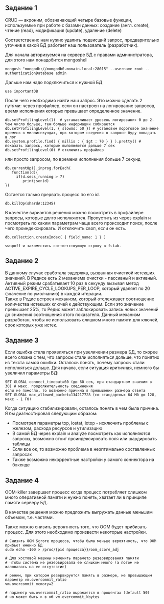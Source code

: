 ## Задание 1

CRUD — акроним, обозначающий четыре базовые функции, используемые при работе с базами данных: создание (англ. create), чтение (read), модификация (update), удаление (delete)

Соответственно нам нужно удалить подвисший запрос, предварительно уточнив в какой БД работает наш пользователь (разработчик).

Для начала авторизуемся на сервере БД с правами администратора, для этого нам понадобится mongoshell

```commandline
mongosh "mongodb://mongodb0.monain.local:28015" --username root --authenticationDatabase admin
```
Дальше нам надо подключиться к нужной БД

```commandline
use importantDB
```

После чего необходимо найти наш запрос. Это можно сделать 2 путями:
через профайлер, если он настроен на логирование запросов, время исполнения которых превышает определенное значение.
```commandline
db.setProfilingLevel(1)  # устанавливает уровень логирования 0 до 2. Чем число больше, тем больше информации собирается
db.setProfilingLevel(1, { slowms: 50 }) # установим пороговое значение времени в миллисекундах, при котором сведения о запросе буду попадать в лог
db.system.profile.find( { millis : { $gt : 70 } } ).pretty() # показать запросы, которые выполняются дольше 7 сек
db.setProfilingLevel(0) # отключить профайлер
```
или просто запросом, по времени исполнения больше 7 секунд
```commandline
db.currentOp().inprog.forEach(
   function(d){
     if(d.secs_running > 7)
        printjson(d)
})
```

Остается только прервать процесс по его id.

```commandline
db.killOp(shardA:12345)
```

В качестве вариантов решения можно посмотреть в профайлере запросы, которые долго исполняются. Пропустить из через explain 
и посмотреть по каким параметрам чаще всего происходит поиск, после чего проиндексировать. И  отключить своп, если он есть.

```commandline
db.collection.createIndex( { field_name: 1 } )

swapoff и закоментить соттветствуюшую строку в fstab.
```

## Задание 2

В данному случае сработала задержка, вызванная очисткой истекших значений.
В Редисе есть 2 механизма очистки - пассивный и активный. \
Активный режим срабатывает 10 раз в секунду вызывая метод ACTIVE_EXPIRE_CYCLE_LOOKUPS_PER_LOOP, который удаляет по 20 (значение по умолчанию) 
в каждой итерации. \
Также в Редис встроен механизм, который отслеживает соотношение количества истекших ключей к действующим. 
Если это значение превышает 25%, то Редис может заблокировать запись новых значений до снижения соотношения этого показателя.
Данный механизм разработан, чтобы не использовать слишком много памяти для ключей, срок которых уже истек.

## Задание 3

Если ошибка стала проявляться при увеличении размера БД, то скорее всего сязана с тем, что запросы стали исполняться дольше,
что понятно из текста самой ошибки. Осталось понять, почему запросы стали исполняться дольше.
Для начала, если ситуация критичная, немного бы увеличил параметры БД:
```commandline
SET GLOBAL connect_timeout=60 (до 60 сек, при стандартном знаении в 30) # макс. продолжительность соединения
если не помогло, то возможно причина в превышении размера ответа
SET GLOBAL max_allowed_packet=134217728 (со стандартных 64 Мб до 128, макс - 1 Гб)
```
Когда ситуацию стабилизировали, осталось понять в чем была причина. Я бы диагностировал следующим образом:
* Посмотрел параметры top, iostat, iotop - исключить проблемы с железом, расхода ресурсов и утилизацию
* В самой БД через explain и analyze посмотреть как исполняются запросы, возможно стоит проиндексировать поля или шардировать таблицы
* Если все ок, то возможно проблема в неоптимально составленных запросах
* Также возможно некорректные настройки у самого коннектора на бэкенде

## Задание 4

ООМ-killer завершает процесс когда процесс потребляет слишком много оперативной памяти и
нужно понять, хватает ли в принципе памяти серверу БД.

В качестве решения можно предложить выгружать данные меньшим объемом, т.е. частями.

Также можно снизить вероятность того, что OOM будет прибивать процесс. Для этого необходимо 
произвести некоторые настройки.
```commandline
# Снизить OOM Scrore процесса, чтобы была меньше вероятность, что ООМ прибьет именно БД
sudo echo -100 > /proc/{pid процесса}}/oom_score_adj

# Для хостовой машины изменить параметр резервирования памяти
# чтобы система не резервировала ее слишком много (а потом не жаловалась на ее отсутсвтие)

# режим, при котором резервируется память в размере, не превышающим параметр vm.overcommit_ratio
vm.overcommit_memory=2

# параметр vm.overcommit_ratio выражается в процентах (default 50)
# но может быть и в кб vm.overcommit_kbytes
```
